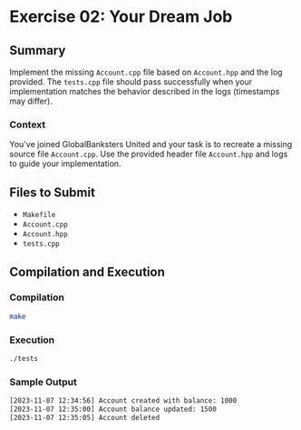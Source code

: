 # Exercise 02: Your Dream Job

## Summary
Implement the missing `Account.cpp` file based on `Account.hpp` and the log provided. The `tests.cpp` file should pass successfully when your implementation matches the behavior described in the logs (timestamps may differ).

### Context
You've joined GlobalBanksters United and your task is to recreate a missing source file `Account.cpp`. Use the provided header file `Account.hpp` and logs to guide your implementation.

## Files to Submit
- `Makefile`
- `Account.cpp`
- `Account.hpp`
- `tests.cpp`

## Compilation and Execution

### Compilation
```bash
make
```

### Execution
```bash
./tests
```

### Sample Output
```bash
[2023-11-07 12:34:56] Account created with balance: 1000
[2023-11-07 12:35:00] Account balance updated: 1500
[2023-11-07 12:35:05] Account deleted
```
